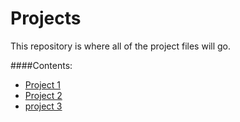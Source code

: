 Projects
====
This repository is where all of the project files will go.

####Contents:

* [Project 1](https://github.com/mrmittag/Introduction-to-Programing/tree/master/Projects/project_1)
* [Project 2](https://github.com/mrmittag/Introduction-to-Programing/tree/master/Projects/project_2)
* [project 3](https://github.com/mrmittag/Introduction-to-Programing/tree/master/Projects/project_3)
